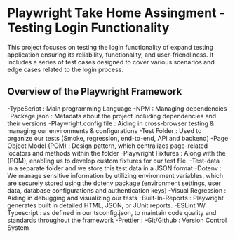 # Playwright Take Home Assingment - Testing Login Functionality 

This project focuses on testing the login functionality of expand testing application ensuring its reliability, functionality, and user-friendliness. It includes a series of test cases designed to cover various scenarios and edge cases related to the login process.

## Overview of the Playwright Framework 

-TypeScript              : Main programming Language
-NPM                     : Managing dependencies 
-Package.json            : Metadata about the project including dependencies and their versions
-Playwright.config file  : Aiding in cross-browser testing & managing our environments & configurations
-Test Folder             : Used to organize our tests (Smoke, regression, end-to-end, API and backend)
-Page Object Model (POM) : Design pattern, which centralizes page-related locators and methods within the folder
-Playwright Fixtures     : Along with the (POM), enabling us to develop custom fixtures for our test file.
-Test-data               : in a separate folder and we store this test data in a JSON format 
-Dotenv                  : We manage sensitive information by utilizing environment variables, which are securely stored using the dotenv package (environment settings, user data, database configurations and authentication keys)
-Visual Regression       : Aiding in debugging and visualizing our tests
-Built-In-Reports        : Playwright generates built in detailed HTML, JSON, or JUnit reports.
-ESLint W/ Typescript    : as defined in our tsconfig.json, to maintain code quality and standards throughout the framework
-Prettier                :
-Git/Github              : Version Control System

 